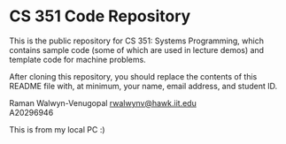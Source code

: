 # CS 351 Code Repository

This is the public repository for CS 351: Systems Programming, which contains
sample code (some of which are used in lecture demos) and template code for
machine problems.

After cloning this repository, you should replace the contents of this README
file with, at minimum, your name, email address, and student ID.


Raman Walwyn-Venugopal
rwalwynv@hawk.iit.edu   
A20296946

This is from my local PC :)
